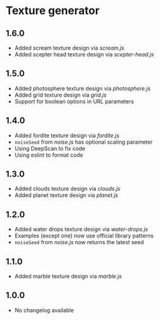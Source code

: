 # Texture generator


## 1.6.0
* Added scream texture design via *scream.js*
* Added scepter head texture design via *scepter-head.js*

## 1.5.0
* Added photosphere texture design via *photosphere.js*
* Added grid texture design via *grid.js*
* Support for boolean options in URL parameters

## 1.4.0
* Added fordite texture design via *fordite.js*
* `noiseSeed` from *noise.js* has optional scaling parameter
* Using DeepScan to fix code
* Using eslint to format code

## 1.3.0
* Added clouds texture design via *clouds.js*
* Added planet texture design via *planet.js*

## 1.2.0

* Added water drops texture design via *water-drops.js*
* Examples (except one) now use official library patterns
* `noiseSeed` from *noise.js* now returns the latest seed

## 1.1.0

* Added marble texture design via *marble.js*

## 1.0.0

* No changelog available